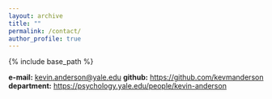 ```yaml
---
layout: archive
title: ""
permalink: /contact/
author_profile: true
---
```


{% include base_path %}

**e-mail:** kevin.anderson@yale.edu
**github:** https://github.com/kevmanderson 
**department:** https://psychology.yale.edu/people/kevin-anderson
